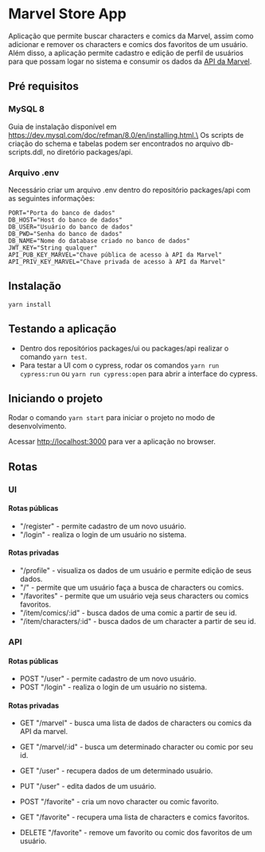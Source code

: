 # Marvel Store App

Aplicação que permite buscar characters e comics da Marvel, assim como adicionar e remover os characters e comics dos favoritos de um usuário. Além disso, a aplicação permite cadastro e edição de perfil de usuários para que possam logar no sistema e consumir os dados da [API da Marvel](https://developer.marvel.com/).

## Pré requisitos

### MySQL 8

Guia de instalação disponível em https://dev.mysql.com/doc/refman/8.0/en/installing.html.\
Os scripts de criação do schema e tabelas podem ser encontrados no arquivo db-scripts.ddl, no diretório packages/api.

### Arquivo .env

Necessário criar um arquivo .env dentro do repositório packages/api com as seguintes informações:
```
PORT="Porta do banco de dados"
DB_HOST="Host do banco de dados"
DB_USER="Usuário do banco de dados"
DB_PWD="Senha do banco de dados"
DB_NAME="Nome do database criado no banco de dados"
JWT_KEY="String qualquer"
API_PUB_KEY_MARVEL="Chave pública de acesso à API da Marvel"
API_PRIV_KEY_MARVEL="Chave privada de acesso à API da Marvel"
```

## Instalação

```
yarn install
```
## Testando a aplicação

- Dentro dos repositórios packages/ui ou packages/api realizar o comando `yarn test`.
- Para testar a UI com o cypress, rodar os comandos `yarn run cypress:run` ou `yarn run cypress:open` para abrir a interface do cypress.

## Iniciando o projeto

Rodar o comando `yarn start` para iniciar o projeto no modo de desenvolvimento.

Acessar [http://localhost:3000](http://localhost:3000) para ver a aplicação no browser.

## Rotas

### UI

#### Rotas públicas

- "/register" - permite cadastro de um novo usuário.
- "/login" - realiza o login de um usuário no sistema.

#### Rotas privadas

- "/profile" - visualiza os dados de um usuário e permite edição de seus dados.
- "/" - permite que um usuário faça a busca de characters ou comics.
- "/favorites" - permite que um usuário veja seus characters ou comics favoritos.
- "/item/comics/:id" - busca dados de uma comic a partir de seu id.
- "/item/characters/:id" - busca dados de um character a partir de seu id.

### API

#### Rotas públicas

- POST "/user" - permite cadastro de um novo usuário.
- POST "/login" - realiza o login de um usuário no sistema.

#### Rotas privadas

- GET "/marvel" - busca uma lista de dados de characters ou comics da API da marvel.
- GET "/marvel/:id" - busca um determinado character ou comic por seu id.

- GET "/user" - recupera dados de um determinado usuário.
- PUT "/user" - edita dados de um usuário.

- POST "/favorite" - cria um novo character ou comic favorito.
- GET "/favorite" - recupera uma lista de characters e comics favoritos.
- DELETE "/favorite" - remove um favorito ou comic dos favoritos de um usuário.
